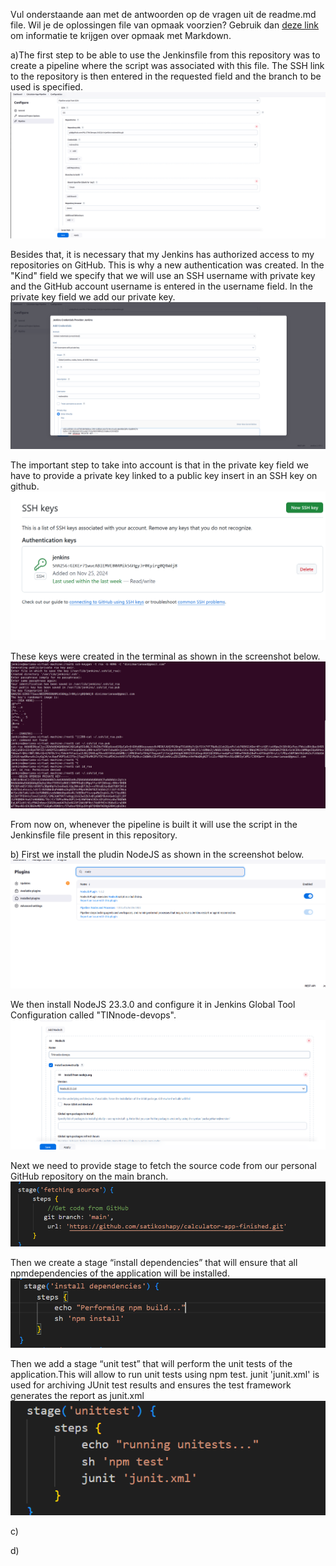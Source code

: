 Vul onderstaande aan met de antwoorden op de vragen uit de readme.md file. Wil je de oplossingen file van opmaak voorzien? Gebruik dan [deze link](https://github.com/adam-p/markdown-here/wiki/Markdown-Cheatsheet) om informatie te krijgen over
opmaak met Markdown.


a)The first step to be able to use the Jenkinsfile from this repository was to create a pipeline where the script was associated with this file. 
The SSH link to the repository is then entered in the requested field and the branch to be used is specified.
![Screenshot van new Pipeline](img/Pipeline-script-with-SCM.png)

Besides that, it is necessary that my Jenkins has authorized access to my repositories on GitHub. This is why a new authentication was created.
In the "Kind" field we specify that we will use an SSH username with private key and the GitHub account username is entered in the username field.
In the private key field we add our private key.
![Screenshot van new Jenkins Credential](img/New-credential-jenkins.png)

The important step to take into account is that in the private key field we have to provide a private key linked to a public key insert in an SSH key on github.
![Screenshot van new SSh key gitHub](img/SSH-GitHub.png)

These keys were created in the terminal as shown in the screenshot below.
![Screenshot van Public and Private key](img/Public-and-private-key.png)

From now on, whenever the pipeline is built it will use the script in the Jenkinsfile file present in this repository.

b) 
First we install the pludin NodeJS as shown in the screenshot below.
![Screenshot van NodeJSPlugin](img/NodeJsPlugin.png)

We then install NodeJS 23.3.0 and configure it in Jenkins Global Tool Configuration called "TINnode-devops".
![Screenshot van NodeJS Configuratie in TINnode-devops](img/New-NodeJs.png)

Next we need to provide stage to fetch the source code from our personal GitHub repository on the main branch.
![Screenshot van Jenkins file stage](img/stage_getting_source_from_github.png)

Then we create a stage “install dependencies” that will ensure that all npmdependencies of the application will be installed.
![Screenshot van Jenkins file stage to install dependencies](img/install_dependencies_stage.png)

Then we add a stage “unit test” that will perform the unit tests of the application.This will allow to run unit tests using npm test.
junit 'junit.xml' is used for archiving JUnit test results and ensures the test framework generates the report as junit.xml
![Screenshot van unit test stage](img/unit_test_stage.png)


c)


d)
